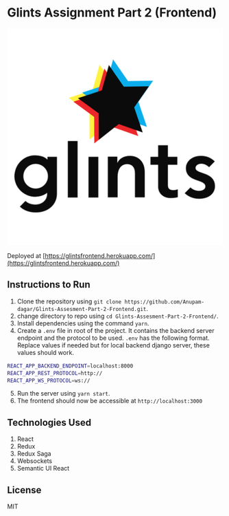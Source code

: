 # Glints Assignment Part 2 (Frontend)

![Glints Logo](./src/logo.png)

Deployed at [https://glintsfrontend.herokuapp.com/](https://glintsfrontend.herokuapp.com/)

## Instructions to Run

1. Clone the repository using `git clone https://github.com/Anupam-dagar/Glints-Assesment-Part-2-Frontend.git`.
2. change directory to repo using `cd Glints-Assesment-Part-2-Frontend/`.
3. Install dependencies using the command `yarn`.
4. Create a `.env` file in root of the project. It contains the backend server endpoint and the protocol to be used. `.env` has the following format. Replace values if needed but for local backend django server, these values should work.
```bash
REACT_APP_BACKEND_ENDPOINT=localhost:8000
REACT_APP_REST_PROTOCOL=http://
REACT_APP_WS_PROTOCOL=ws://
```
5. Run the server using `yarn start`.
6. The frontend should now be accessible at `http://localhost:3000`

## Technologies Used
1. React
2. Redux
3. Redux Saga
4. Websockets
5. Semantic UI React

## License
MIT
